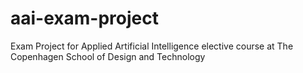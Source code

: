 # aai-exam-project
Exam Project for Applied Artificial Intelligence elective course at The Copenhagen School of Design and Technology
